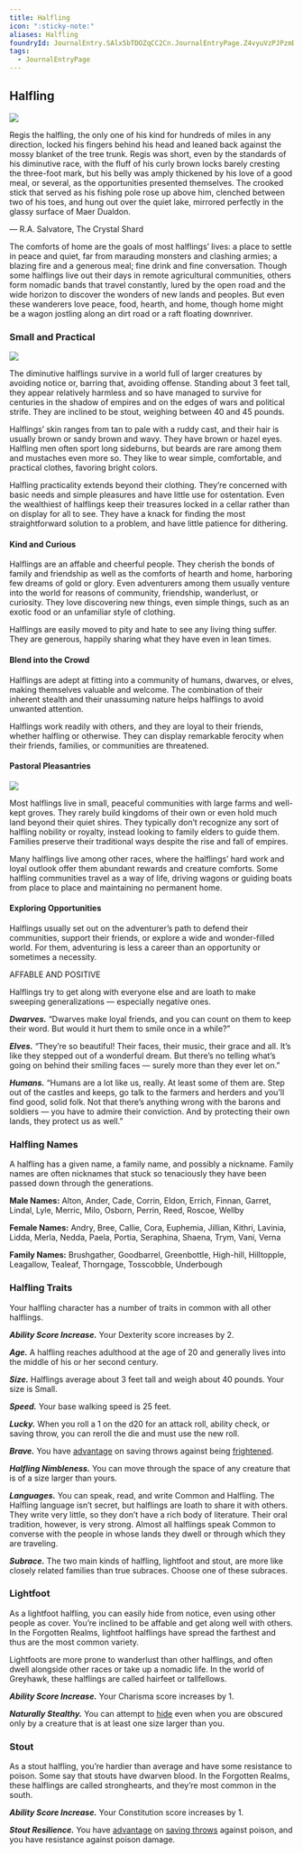 ```yaml
---
title: Halfling
icon: ":sticky-note:"
aliases: Halfling
foundryId: JournalEntry.SAlx5bTDOZqCC2Cn.JournalEntryPage.Z4vyuVzPJPzmDf7o
tags:
  - JournalEntryPage
---
```

## Halfling

[![](https://www.dndbeyond.com/attachments/thumbnails/0/628/850/209/halflingintro.png)](https://www.dndbeyond.com/attachments/0/628/halflingintro.png)

Regis the halfling, the only one of his kind for hundreds of miles in any direction, locked his fingers behind his head and leaned back against the mossy blanket of the tree trunk. Regis was short, even by the standards of his diminutive race, with the fluff of his curly brown locks barely cresting the three-foot mark, but his belly was amply thickened by his love of a good meal, or several, as the opportunities presented themselves. The crooked stick that served as his fishing pole rose up above him, clenched between two of his toes, and hung out over the quiet lake, mirrored perfectly in the glassy surface of Maer Dualdon.

— R.A. Salvatore, The Crystal Shard

The comforts of home are the goals of most halflings’ lives: a place to settle in peace and quiet, far from marauding monsters and clashing armies; a blazing fire and a generous meal; fine drink and fine conversation. Though some halflings live out their days in remote agricultural communities, others form nomadic bands that travel constantly, lured by the open road and the wide horizon to discover the wonders of new lands and peoples. But even these wanderers love peace, food, hearth, and home, though home might be a wagon jostling along an dirt road or a raft floating downriver.

### [](https://www.dndbeyond.com/sources/dnd/phb-2014/races#SmallandPractical)Small and Practical

[![](https://www.dndbeyond.com/attachments/thumbnails/0/626/320/466/halfling.png)](https://www.dndbeyond.com/attachments/0/626/halfling.png)

The diminutive halflings survive in a world full of larger creatures by avoiding notice or, barring that, avoiding offense. Standing about 3 feet tall, they appear relatively harmless and so have managed to survive for centuries in the shadow of empires and on the edges of wars and political strife. They are inclined to be stout, weighing between 40 and 45 pounds.

Halflings’ skin ranges from tan to pale with a ruddy cast, and their hair is usually brown or sandy brown and wavy. They have brown or hazel eyes. Halfling men often sport long sideburns, but beards are rare among them and mustaches even more so. They like to wear simple, comfortable, and practical clothes, favoring bright colors.

Halfling practicality extends beyond their clothing. They’re concerned with basic needs and simple pleasures and have little use for ostentation. Even the wealthiest of halflings keep their treasures locked in a cellar rather than on display for all to see. They have a knack for finding the most straightforward solution to a problem, and have little patience for dithering.

#### [](https://www.dndbeyond.com/sources/dnd/phb-2014/races#KindandCurious)Kind and Curious

Halflings are an affable and cheerful people. They cherish the bonds of family and friendship as well as the comforts of hearth and home, harboring few dreams of gold or glory. Even adventurers among them usually venture into the world for reasons of community, friendship, wanderlust, or curiosity. They love discovering new things, even simple things, such as an exotic food or an unfamiliar style of clothing.

Halflings are easily moved to pity and hate to see any living thing suffer. They are generous, happily sharing what they have even in lean times.

#### [](https://www.dndbeyond.com/sources/dnd/phb-2014/races#BlendintotheCrowd)Blend into the Crowd

Halflings are adept at fitting into a community of humans, dwarves, or elves, making themselves valuable and welcome. The combination of their inherent stealth and their unassuming nature helps halflings to avoid unwanted attention.

Halflings work readily with others, and they are loyal to their friends, whether halfling or otherwise. They can display remarkable ferocity when their friends, families, or communities are threatened.

#### [](https://www.dndbeyond.com/sources/dnd/phb-2014/races#PastoralPleasantries)Pastoral Pleasantries

[![](https://www.dndbeyond.com/attachments/thumbnails/0/627/380/223/halfling1.png)](https://www.dndbeyond.com/attachments/0/627/halfling1.png)

Most halflings live in small, peaceful communities with large farms and well-kept groves. They rarely build kingdoms of their own or even hold much land beyond their quiet shires. They typically don’t recognize any sort of halfling nobility or royalty, instead looking to family elders to guide them. Families preserve their traditional ways despite the rise and fall of empires.

Many halflings live among other races, where the halflings’ hard work and loyal outlook offer them abundant rewards and creature comforts. Some halfling communities travel as a way of life, driving wagons or guiding boats from place to place and maintaining no permanent home.

#### [](https://www.dndbeyond.com/sources/dnd/phb-2014/races#ExploringOpportunities)Exploring Opportunities

Halflings usually set out on the adventurer’s path to defend their communities, support their friends, or explore a wide and wonder-filled world. For them, adventuring is less a career than an opportunity or sometimes a necessity.

AFFABLE AND POSITIVE

Halflings try to get along with everyone else and are loath to make sweeping generalizations — especially negative ones.

**_Dwarves._** “Dwarves make loyal friends, and you can count on them to keep their word. But would it hurt them to smile once in a while?”

**_Elves._** “They’re so beautiful! Their faces, their music, their grace and all. It’s like they stepped out of a wonderful dream. But there’s no telling what’s going on behind their smiling faces — surely more than they ever let on.”

**_Humans._** “Humans are a lot like us, really. At least some of them are. Step out of the castles and keeps, go talk to the farmers and herders and you’ll find good, solid folk. Not that there’s anything wrong with the barons and soldiers — you have to admire their conviction. And by protecting their own lands, they protect us as well.”

### [](https://www.dndbeyond.com/sources/dnd/phb-2014/races#HalflingNames)Halfling Names

A halfling has a given name, a family name, and possibly a nickname. Family names are often nicknames that stuck so tenaciously they have been passed down through the generations.

**Male Names:** Alton, Ander, Cade, Corrin, Eldon, Errich, Finnan, Garret, Lindal, Lyle, Merric, Milo, Osborn, Perrin, Reed, Roscoe, Wellby

**Female Names:** Andry, Bree, Callie, Cora, Euphemia, Jillian, Kithri, Lavinia, Lidda, Merla, Nedda, Paela, Portia, Seraphina, Shaena, Trym, Vani, Verna

**Family Names:** Brushgather, Goodbarrel, Greenbottle, High-hill, Hilltopple, Leagallow, Tealeaf, Thorngage, Tosscobble, Underbough

### [](https://www.dndbeyond.com/sources/dnd/phb-2014/races#HalflingTraits)Halfling Traits

Your halfling character has a number of traits in common with all other halflings.

_**Ability Score Increase.**_ Your Dexterity score increases by 2.

_**Age.**_ A halfling reaches adulthood at the age of 20 and generally lives into the middle of his or her second century.

_**Size.**_ Halflings average about 3 feet tall and weigh about 40 pounds. Your size is Small.

_**Speed.**_ Your base walking speed is 25 feet.

_**Lucky.**_ When you roll a 1 on the d20 for an attack roll, ability check, or saving throw, you can reroll the die and must use the new roll.

_**Brave.**_ You have [advantage](https://www.dndbeyond.com/sources/basic-rules/using-ability-scores#AdvantageandDisadvantage) on saving throws against being [frightened](https://www.dndbeyond.com/sources/dnd/free-rules/rules-glossary#FrightenedCondition).

_**Halfling Nimbleness.**_ You can move through the space of any creature that is of a size larger than yours.

_**Languages.**_ You can speak, read, and write Common and Halfling. The Halfling language isn’t secret, but halflings are loath to share it with others. They write very little, so they don’t have a rich body of literature. Their oral tradition, however, is very strong. Almost all halflings speak Common to converse with the people in whose lands they dwell or through which they are traveling.

_**Subrace.**_ The two main kinds of halfling, lightfoot and stout, are more like closely related families than true subraces. Choose one of these subraces.

### [](https://www.dndbeyond.com/sources/dnd/phb-2014/races#Lightfoot)Lightfoot

As a lightfoot halfling, you can easily hide from notice, even using other people as cover. You’re inclined to be affable and get along well with others. In the Forgotten Realms, lightfoot halflings have spread the farthest and thus are the most common variety.

Lightfoots are more prone to wanderlust than other halflings, and often dwell alongside other races or take up a nomadic life. In the world of Greyhawk, these halflings are called hairfeet or tallfellows.

_**Ability Score Increase.**_ Your Charisma score increases by 1.

_**Naturally Stealthy.**_ You can attempt to [hide](https://www.dndbeyond.com/sources/dnd/free-rules/rules-glossary#HideAction) even when you are obscured only by a creature that is at least one size larger than you.

### [](https://www.dndbeyond.com/sources/dnd/phb-2014/races#Stout)Stout

As a stout halfling, you’re hardier than average and have some resistance to poison. Some say that stouts have dwarven blood. In the Forgotten Realms, these halflings are called stronghearts, and they’re most common in the south.

_**Ability Score Increase.**_ Your Constitution score increases by 1.

_**Stout Resilience.**_ You have [advantage](https://www.dndbeyond.com/sources/basic-rules/using-ability-scores#AdvantageandDisadvantage) on [saving throws](https://www.dndbeyond.com/compendium/rules/basic-rules/using-ability-scores#SavingThrows) against poison, and you have resistance against poison damage.